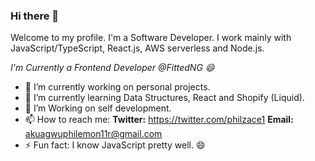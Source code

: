 ### Hi there 👋

Welcome to my profile. I'm a Software Developer. I work mainly with JavaScript/TypeScript, React.js, AWS serverless and Node.js.

*I'm Currently a Frontend Developer @FittedNG 😄*


- 🔭 I’m currently working on personal projects.
- 🌱 I’m currently learning Data Structures, React and Shopify (Liquid).
- 🤔 I’m Working on self development.
- 📫 How to reach me: **Twitter:** https://twitter.com/philzace1 **Email:** akuagwuphilemon11r@gmail.com
- ⚡ Fun fact: I know JavaScript pretty well. 😄
